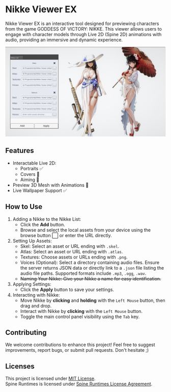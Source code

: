 # Nikke Viewer EX

Nikke Viewer EX is an interactive tool designed for previewing characters from the game GODDESS OF VICTORY: NIKKE. This viewer allows users to engage with character models through Live 2D (Spine 2D) animations with audio, providing an immersive and dynamic experience.

![Nikke Viewer EX preview](./preview.png "Nikke Viewer EX preview")

## Features

- Interactable Live 2D:
  - Portraits ✅
  - Covers 🚧
  - Aiming 🚧
- Preview 3D Mesh with Animations 🚧
- Live Wallpaper Support ✅

## How to Use

1. Adding a Nikke to the Nikke List:
    - Click the **Add** button.
    - Browse and select the local assets from your device using the browse button ⬜ or enter the URL directly.
2. Setting Up Assets:
    - Skel: Select an asset or URL ending with `.skel`.
    - Atlas: Select an asset or URL ending with `.atlas`.
    - Textures: Choose assets or URLs ending with `.png`.
    - Voices (Optional): Select a directory containing audio files. Ensure the server returns JSON data or directly link to a `.json` file listing the audio file paths. Supported formats include `.mp3`, `.ogg`, `.wav`.
    - ~~Naming Your Nikke: Give your Nikke a name for easy identification.~~
3. Applying Settings:
    - Click the **Apply** button to save your settings.
4. Interacting with Nikke:
    - Move Nikke by **clicking** and **holding** with the `Left Mouse` button, then drag and drop.
    - Interact with Nikke by **clicking** with the `Left Mouse` button.
    - Toggle the main control panel visibility using the `Tab` key.

## Contributing

We welcome contributions to enhance this project! Feel free to suggest improvements, report bugs, or submit pull requests. Don't hesitate ;)

## Licenses

This project is licensed under [MIT License](./LICENSE "See LICENSE file").  
Spine Runtimes is licensed under [Spine Runtimes License Agreement](https://esotericsoftware.com/spine-runtimes-license).
